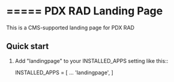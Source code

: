 =====
PDX RAD Landing Page
=====

This is a CMS-supported landing page for PDX RAD

Quick start
-----------

1. Add "landingpage" to your INSTALLED_APPS setting like this::

    INSTALLED_APPS = [
        ...
        'landingpage',
    ]
